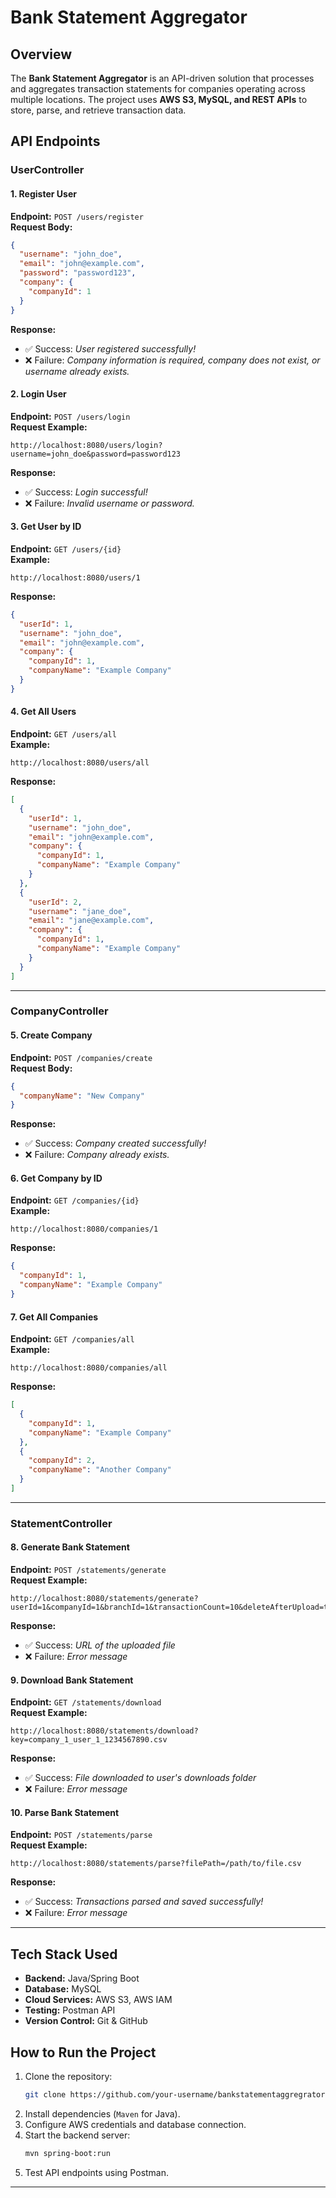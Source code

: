 # Bank Statement Aggregator

## Overview  
The **Bank Statement Aggregator** is an API-driven solution that processes and aggregates transaction statements for companies operating across multiple locations. The project uses **AWS S3, MySQL, and REST APIs** to store, parse, and retrieve transaction data.  

## API Endpoints  

### UserController  
#### 1. Register User  
**Endpoint:** `POST /users/register`  
**Request Body:**  
```json
{
  "username": "john_doe",
  "email": "john@example.com",
  "password": "password123",
  "company": {
    "companyId": 1
  }
}
```
**Response:**  
- ✅ Success: *User registered successfully!*  
- ❌ Failure: *Company information is required, company does not exist, or username already exists.*  

#### 2. Login User  
**Endpoint:** `POST /users/login`  
**Request Example:**  
```
http://localhost:8080/users/login?username=john_doe&password=password123
```
**Response:**  
- ✅ Success: *Login successful!*  
- ❌ Failure: *Invalid username or password.*  

#### 3. Get User by ID  
**Endpoint:** `GET /users/{id}`  
**Example:**  
```
http://localhost:8080/users/1
```
**Response:**  
```json
{
  "userId": 1,
  "username": "john_doe",
  "email": "john@example.com",
  "company": {
    "companyId": 1,
    "companyName": "Example Company"
  }
}
```

#### 4. Get All Users  
**Endpoint:** `GET /users/all`  
**Example:**  
```
http://localhost:8080/users/all
```
**Response:**  
```json
[
  {
    "userId": 1,
    "username": "john_doe",
    "email": "john@example.com",
    "company": {
      "companyId": 1,
      "companyName": "Example Company"
    }
  },
  {
    "userId": 2,
    "username": "jane_doe",
    "email": "jane@example.com",
    "company": {
      "companyId": 1,
      "companyName": "Example Company"
    }
  }
]
```

---

### CompanyController  
#### 5. Create Company  
**Endpoint:** `POST /companies/create`  
**Request Body:**  
```json
{
  "companyName": "New Company"
}
```
**Response:**  
- ✅ Success: *Company created successfully!*  
- ❌ Failure: *Company already exists.*  

#### 6. Get Company by ID  
**Endpoint:** `GET /companies/{id}`  
**Example:**  
```
http://localhost:8080/companies/1
```
**Response:**  
```json
{
  "companyId": 1,
  "companyName": "Example Company"
}
```

#### 7. Get All Companies  
**Endpoint:** `GET /companies/all`  
**Example:**  
```
http://localhost:8080/companies/all
```
**Response:**  
```json
[
  {
    "companyId": 1,
    "companyName": "Example Company"
  },
  {
    "companyId": 2,
    "companyName": "Another Company"
  }
]
```

---

### StatementController  
#### 8. Generate Bank Statement  
**Endpoint:** `POST /statements/generate`  
**Request Example:**  
```
http://localhost:8080/statements/generate?userId=1&companyId=1&branchId=1&transactionCount=10&deleteAfterUpload=true
```
**Response:**  
- ✅ Success: *URL of the uploaded file*  
- ❌ Failure: *Error message*  

#### 9. Download Bank Statement  
**Endpoint:** `GET /statements/download`  
**Request Example:**  
```
http://localhost:8080/statements/download?key=company_1_user_1_1234567890.csv
```
**Response:**  
- ✅ Success: *File downloaded to user's downloads folder*  
- ❌ Failure: *Error message*  

#### 10. Parse Bank Statement  
**Endpoint:** `POST /statements/parse`  
**Request Example:**  
```
http://localhost:8080/statements/parse?filePath=/path/to/file.csv
```
**Response:**  
- ✅ Success: *Transactions parsed and saved successfully!*  
- ❌ Failure: *Error message*  

---

## Tech Stack Used
- **Backend:** Java/Spring Boot  
- **Database:** MySQL  
- **Cloud Services:** AWS S3, AWS IAM  
- **Testing:** Postman API  
- **Version Control:** Git & GitHub  

## How to Run the Project
1. Clone the repository:  
   ```bash
   git clone https://github.com/your-username/bankstatementaggregrator.git
   ```
2. Install dependencies (`Maven` for Java).  
3. Configure AWS credentials and database connection.  
4. Start the backend server:  
   ```bash
   mvn spring-boot:run
   ```
5. Test API endpoints using Postman.  

---

